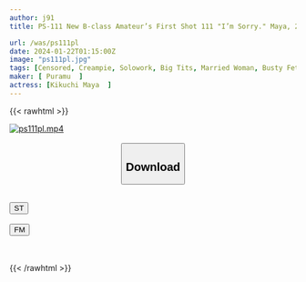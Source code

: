 ```yaml
---
author: j91
title: PS-111 New B-class Amateur’s First Shot 111 "I’m Sorry." Maya, 26 Years Old, Works At A Super Public Bath. ! Do You Look Like A Long Pussy? Is It Sexless? I…I’m Going To Be Your Husband! ! ! Creampie…and Even In Your Mouth…it’s The Best! Maya Kikuchi

url: /was/ps111pl
date: 2024-01-22T01:15:00Z
image: "ps111pl.jpg"
tags: [Censored, Creampie, Solowork, Big Tits, Married Woman, Busty Fetish, BBW	]
maker: [ Puramu  ]
actress: [Kikuchi Maya  ]
---
```



{{< rawhtml >}}

<div class="video" data-videoid="B4ZM0lVvJRfmQl">
    <a href="javascript:;">
        <img src="/was/ps111pl/ps111pl.jpg" width="WIDTH" height="HEIGHT" alt="ps111pl.mp4" loading="lazy">
    </a>
</div>

<script type="text/javascript" src="https://j91.asia/asset/on-demand-st.js"></script>

<br>
  <link rel="stylesheet" href="https://j91.asia/asset/bs5.css">
  
  <center>
  <button class="btn btn-primary" type="button" data-bs-toggle="collapse" data-bs-target=".multi-collapse" aria-expanded="false" aria-controls="multiCollapseExample1 multiCollapseExample2"><h2>Download</h2></button></center>
</p>
<div class="row">
  <div class="col">
    <div class="collapse multi-collapse" id="multiCollapseExample1">
      <div class="card card-body">
	      	      <br>
<div class="buttons">  
<a href="https://streamtape.to/v/B4ZM0lVvJRfmQl" target="_blank"><button class="btn-hover color-3"><i class="fa fa-download"></i> ST</button></a></div>
    </div>
  </div>
</div>
  <div class="col">
    <div class="collapse multi-collapse" id="multiCollapseExample2">
      <div class="card card-body">
	      <br>
<div class="buttons">
    <a href="https://filemoon.sx/d/tuvgo3dafkn8" target="_blank"><button class="btn-hover color-8"><i class="fa fa-download"></i> FM</button></a></div>
<br><br>
      </div>
    </div>
  </div>
</div>

{{< /rawhtml >}}